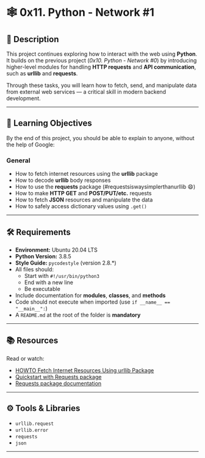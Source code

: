 # 🕸️ 0x11. Python - Network #1

## 📘 Description
This project continues exploring how to interact with the web using **Python**.  
It builds on the previous project (*0x10. Python - Network #0*) by introducing higher-level modules for handling **HTTP requests** and **API communication**, such as **urllib** and **requests**.  

Through these tasks, you will learn how to fetch, send, and manipulate data from external web services — a critical skill in modern backend development.

---

## 🎯 Learning Objectives
By the end of this project, you should be able to explain to anyone, without the help of Google:

### General
- How to fetch internet resources using the **urllib** package  
- How to decode **urllib** body responses  
- How to use the **requests** package (#requestsiswaysimplerthanurllib 😄)  
- How to make **HTTP GET** and **POST/PUT/etc.** requests  
- How to fetch **JSON** resources and manipulate the data  
- How to safely access dictionary values using `.get()`  

---

## 🛠️ Requirements
- **Environment:** Ubuntu 20.04 LTS  
- **Python Version:** 3.8.5  
- **Style Guide:** `pycodestyle` (version 2.8.*)  
- All files should:
  - Start with `#!/usr/bin/python3`
  - End with a new line
  - Be executable
- Include documentation for **modules**, **classes**, and **methods**
- Code should not execute when imported (use `if __name__ == "__main__":`)
- A `README.md` at the root of the folder is **mandatory**

---

## 📚 Resources
Read or watch:
- [HOWTO Fetch Internet Resources Using urllib Package](https://docs.python.org/3/howto/urllib2.html)
- [Quickstart with Requests package](https://requests.readthedocs.io/en/latest/user/quickstart/)
- [Requests package documentation](https://requests.readthedocs.io/en/latest/)

---

## ⚙️ Tools & Libraries
- `urllib.request`
- `urllib.error`
- `requests`
- `json`

---


